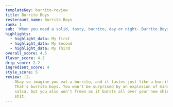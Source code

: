 ```yaml
---
templateKey: burrito-review
title: Burrito Boys
resteraunt_name: Burrito Boys
rank: 1
sub: 'When you need a solid, tasty, burrito, day or night- Burrito Boyz is there. '
highlights:
  - highlight_data: My first
  - highlight_data: My Second
  - highlight_data: My Third
overall_score: 4.5
flavor_score: 4.3
drip_score: 2.2
ingredient_score: 4
style_score: 5
review: |2-
    Okay so imagine you eat a burrito, and it tastes just like a burrito should.
    That's burrito boys. You won't be surprised by an explosion of mind-blowing
    salsa, but you also won't frown as it bursts all over your new shirt. Good
    shit.
---
```


